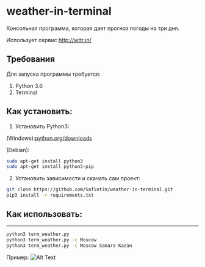 # weather-in-terminal
Консольная программа, которая дает прогноз погоды на три дня.

Использует сервис http://wttr.in/

## Требования

Для запуска программы требуется:

1. Python 3.6
2. Terminal

## Как установить:

1. Установить Python3:

(Windows):[python.org/downloads](https://www.python.org/downloads/windows/)

(Debian):
```sh
sudo apt-get install python3
sudo apt-get install python3-pip
```
2. Установить зависимости и скачать сам проект:

```sh
git clone https://github.com/Safintim/weather-in-terminal.git
pip3 install -r requirements.txt
```

## Как использовать: 
***
```sh
python3 term_weather.py
python3 term_weather.py -c Moscow
python3 term_weather.py -c Moscow Samara Kazan
```

Пример:
![Alt Text]()